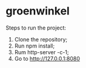 # groenwinkel

Steps to run the project:

1. Clone the repository;
2. Run npm install;
3. Rum http-server -c-1;
4. Go to http://127.0.0.1:8080

